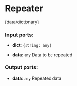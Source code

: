 # Repeater

[data/dictionary]

### Input ports:

* __dict__: `{string: any}`


* __data__: `any`
    Data to be repeated



### Output ports:

* __data__: `any`
    Repeated data



